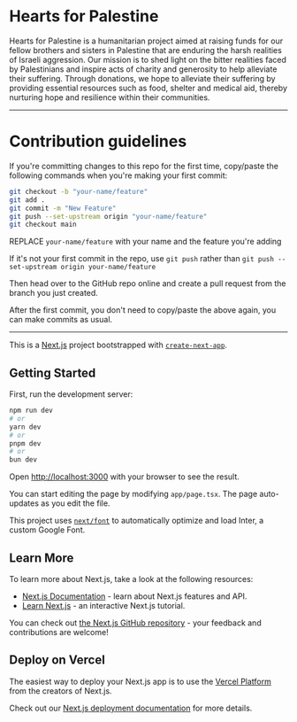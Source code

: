 # Hearts for Palestine

Hearts for Palestine is a humanitarian project aimed at raising funds for our fellow brothers and sisters in Palestine that are enduring the harsh realities of Israeli aggression.
Our mission is to shed light on the bitter realities faced by Palestinians and inspire acts of charity and generosity to help alleviate their suffering. Through donations, we hope to alleviate their suffering by providing essential resources such as food, shelter and medical aid, thereby nurturing hope and resilience within their communities.

---

# Contribution guidelines 


If you're committing changes to this repo for the first time, copy/paste the following commands when you're making your first commit:

```bash
git checkout -b "your-name/feature"
git add .
git commit -m "New Feature"
git push --set-upstream origin "your-name/feature"
git checkout main
```
REPLACE `your-name/feature` with your name and the feature you're adding

If it's not your first commit in the repo, use `git push` rather than `git push --set-upstream origin your-name/feature`

Then head over to the GitHub repo online and create a pull request from the branch you just created. 

After the first commit, you don't need to copy/paste the above again, you can make commits as usual.

---

This is a [Next.js](https://nextjs.org/) project bootstrapped with [`create-next-app`](https://github.com/vercel/next.js/tree/canary/packages/create-next-app).

## Getting Started

First, run the development server:

```bash
npm run dev
# or
yarn dev
# or
pnpm dev
# or
bun dev
```

Open [http://localhost:3000](http://localhost:3000) with your browser to see the result.

You can start editing the page by modifying `app/page.tsx`. The page auto-updates as you edit the file.

This project uses [`next/font`](https://nextjs.org/docs/basic-features/font-optimization) to automatically optimize and load Inter, a custom Google Font.

## Learn More

To learn more about Next.js, take a look at the following resources:

- [Next.js Documentation](https://nextjs.org/docs) - learn about Next.js features and API.
- [Learn Next.js](https://nextjs.org/learn) - an interactive Next.js tutorial.

You can check out [the Next.js GitHub repository](https://github.com/vercel/next.js/) - your feedback and contributions are welcome!

## Deploy on Vercel

The easiest way to deploy your Next.js app is to use the [Vercel Platform](https://vercel.com/new?utm_medium=default-template&filter=next.js&utm_source=create-next-app&utm_campaign=create-next-app-readme) from the creators of Next.js.

Check out our [Next.js deployment documentation](https://nextjs.org/docs/deployment) for more details.
